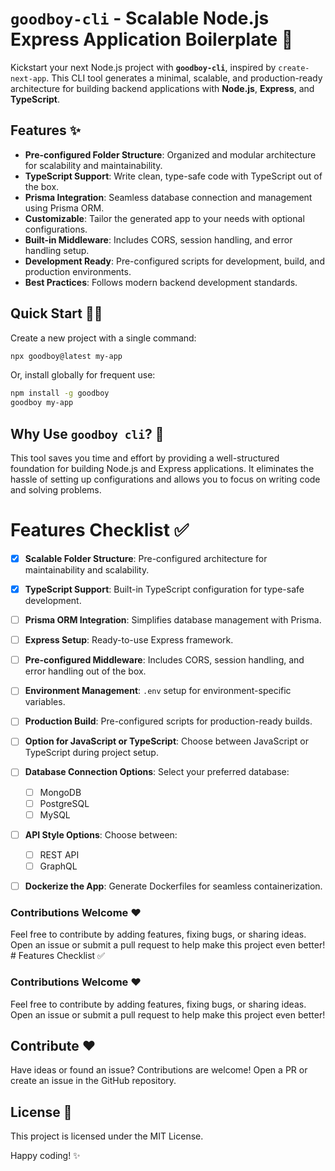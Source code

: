 # `goodboy-cli` - Scalable Node.js Express Application Boilerplate 🚀

Kickstart your next Node.js project with **`goodboy-cli`**, inspired by `create-next-app`. This CLI tool generates a minimal, scalable, and production-ready architecture for building backend applications with **Node.js**, **Express**, and **TypeScript**.

## Features ✨

- **Pre-configured Folder Structure**: Organized and modular architecture for scalability and maintainability.
- **TypeScript Support**: Write clean, type-safe code with TypeScript out of the box.
- **Prisma Integration**: Seamless database connection and management using Prisma ORM.
- **Customizable**: Tailor the generated app to your needs with optional configurations.
- **Built-in Middleware**: Includes CORS, session handling, and error handling setup.
- **Development Ready**: Pre-configured scripts for development, build, and production environments.
- **Best Practices**: Follows modern backend development standards.

## Quick Start 🏃‍♂️

Create a new project with a single command:  
```bash
npx goodboy@latest my-app
```

Or, install globally for frequent use:  
```bash
npm install -g goodboy
goodboy my-app
```

## Why Use `goodboy cli`? 🤔

This tool saves you time and effort by providing a well-structured foundation for building Node.js and Express applications. It eliminates the hassle of setting up configurations and allows you to focus on writing code and solving problems.


# Features Checklist ✅
- [x] **Scalable Folder Structure**: Pre-configured architecture for maintainability and scalability.  
- [x] **TypeScript Support**: Built-in TypeScript configuration for type-safe development.  
- [ ] **Prisma ORM Integration**: Simplifies database management with Prisma.  
- [ ] **Express Setup**: Ready-to-use Express framework.  
- [ ] **Pre-configured Middleware**: Includes CORS, session handling, and error handling out of the box.  
- [ ] **Environment Management**: `.env` setup for environment-specific variables.  
- [ ] **Production Build**: Pre-configured scripts for production-ready builds.  

- [ ] **Option for JavaScript or TypeScript**: Choose between JavaScript or TypeScript during project setup.  
- [ ] **Database Connection Options**: Select your preferred database:  
  - [ ] MongoDB  
  - [ ] PostgreSQL  
  - [ ] MySQL  
- [ ] **API Style Options**: Choose between:  
  - [ ] REST API  
  - [ ] GraphQL  
- [ ] **Dockerize the App**: Generate Dockerfiles for seamless containerization.  


### Contributions Welcome ❤️  
Feel free to contribute by adding features, fixing bugs, or sharing ideas. Open an issue or submit a pull request to help make this project even better!  # Features Checklist ✅

### Contributions Welcome ❤️  
Feel free to contribute by adding features, fixing bugs, or sharing ideas. Open an issue or submit a pull request to help make this project even better!  

## Contribute ❤️

Have ideas or found an issue? Contributions are welcome! Open a PR or create an issue in the GitHub repository.

## License 📜

This project is licensed under the MIT License.

Happy coding! ✨